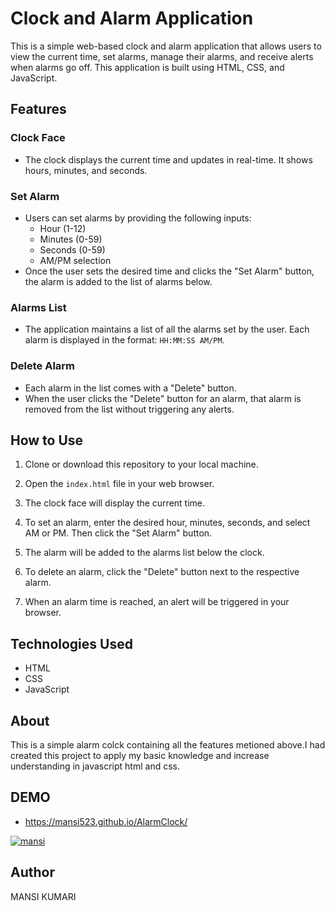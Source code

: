 # Clock and Alarm Application

This is a simple web-based clock and alarm application that allows users to view the current time, set alarms, manage their alarms, and receive alerts when alarms go off. This application is built using HTML, CSS, and JavaScript.

## Features

### Clock Face

- The clock displays the current time and updates in real-time. It shows hours, minutes, and seconds.

### Set Alarm

- Users can set alarms by providing the following inputs:
  - Hour (1-12)
  - Minutes (0-59)
  - Seconds (0-59)
  - AM/PM selection
- Once the user sets the desired time and clicks the "Set Alarm" button, the alarm is added to the list of alarms below.

### Alarms List

- The application maintains a list of all the alarms set by the user. Each alarm is displayed in the format: `HH:MM:SS AM/PM`.

### Delete Alarm

- Each alarm in the list comes with a "Delete" button.
- When the user clicks the "Delete" button for an alarm, that alarm is removed from the list without triggering any alerts.

## How to Use

1. Clone or download this repository to your local machine.

2. Open the `index.html` file in your web browser.

3. The clock face will display the current time.

4. To set an alarm, enter the desired hour, minutes, seconds, and select AM or PM. Then click the "Set Alarm" button.

5. The alarm will be added to the alarms list below the clock.

6. To delete an alarm, click the "Delete" button next to the respective alarm.

7. When an alarm time is reached, an alert will be triggered in your browser.

## Technologies Used

- HTML
- CSS
- JavaScript

## About

This is a simple alarm colck containing all the features metioned above.I had created this project to apply  my basic knowledge and increase understanding in javascript html and css.

## DEMO
- https://mansi523.github.io/AlarmClock/

<a href="https://mansi523.github.io/AlarmClock/"><img src="https://i.ibb.co/K6mW9Gj/mansi.png" alt="mansi" /></a>

## Author

MANSI KUMARI


